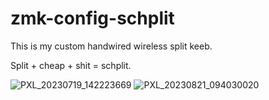# zmk-config-schplit

This is my custom handwired wireless split keeb.

Split + cheap + shit = schplit.

![PXL_20230719_142223669](https://github.com/larryare/zmk-config-schplit/assets/47447699/3322804d-751f-4d71-871c-45da24777ca8)
![PXL_20230821_094030020](https://github.com/larryare/zmk-config-schplit/assets/47447699/4ddd84cd-a937-43c7-9972-123bc30e3204)
